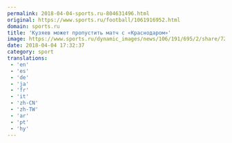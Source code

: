 ```yaml
---
permalink: 2018-04-04-sports.ru-804631496.html
original: https://www.sports.ru/football/1061916952.html
domain: sports.ru
title: 'Кузяев может пропустить матч с «Краснодаром»'
image: https://www.sports.ru/dynamic_images/news/106/191/695/2/share/723420.png
date: 2018-04-04 17:32:37
category: sport
translations: 
 - 'en'
 - 'es'
 - 'de'
 - 'ja'
 - 'fr'
 - 'it'
 - 'zh-CN'
 - 'zh-TW'
 - 'ar'
 - 'pt'
 - 'hy'
---
```


